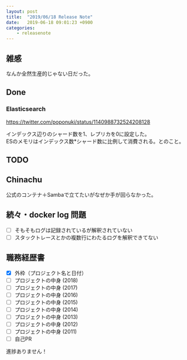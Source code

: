 ```yaml
---
layout: post
title:  "2019/06/18 Release Note"
date:   2019-06-18 09:01:23 +0900
categories:
	- releasenote
---
```

## 雑感

なんか全然生産的じゃない日だった。

## Done

### Elasticsearch

https://twitter.com/poponuki/status/1140988732524208128

インデックス辺りのシャード数を1、レプリカを0に設定した。  
ESのメモリはインデックス数*シャード数に比例して消費される。とのこと。

## TODO 

## Chinachu

公式のコンテナ＋Sambaで立てたいがなぜか手が回らなかった。

## 続々・docker log 問題

- [ ] そもそもログは記録されているが解釈されていない
- [ ] スタックトレースとかの複数行にわたるログを解釈できてない

## 職務経歴書

- [x] 外枠（プロジェクト名と日付）
- [ ] プロジェクトの中身 (2018)
- [ ] プロジェクトの中身 (2017)
- [ ] プロジェクトの中身 (2016)
- [ ] プロジェクトの中身 (2015)
- [ ] プロジェクトの中身 (2014)
- [ ] プロジェクトの中身 (2013)
- [ ] プロジェクトの中身 (2012)
- [ ] プロジェクトの中身 (2011)
- [ ] 自己PR

進捗ありません！
